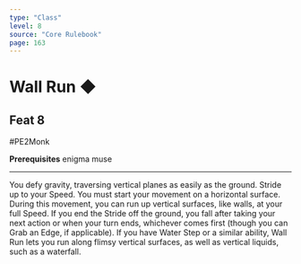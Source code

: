 ```yaml
---
type: "Class"
level: 8
source: "Core Rulebook"
page: 163
---
```

# Wall Run ◆
## Feat 8
#PE2Monk

**Prerequisites** enigma muse

---
You defy gravity, traversing vertical planes as easily as the ground. Stride up to your Speed. You must start your movement on a horizontal surface. During this movement, you can run up vertical surfaces, like walls, at your full Speed. If you end the Stride off the ground, you fall after taking your next action or when your turn ends, whichever comes first (though you can Grab an Edge, if applicable). If you have Water Step or a similar ability, Wall Run lets you run along flimsy vertical surfaces, as well as vertical liquids, such as a waterfall.